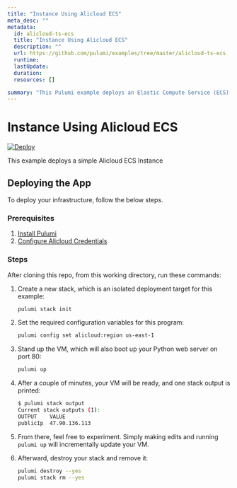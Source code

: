 ```yaml
---
title: "Instance Using Alicloud ECS"
meta_desc: ""
metadata:
  id: alicloud-ts-ecs
  title: "Instance Using Alicloud ECS"
  description: ""
  url: https://github.com/pulumi/examples/tree/master/alicloud-ts-ecs
  runtime: 
  lastUpdate: 
  duration: 
  resources: []

summary: "This Pulumi example deploys an Elastic Compute Service (ECS) cluster on the Alibaba Cloud using TypeScript. It sets up a domain name and a SSH Keypair, as well as creating a Virtual Private Cloud, Security Groups and Network Interfaces. It is a great example of automating the creation of cloud resources in a reliable, repeatable and easy to understand way."
---
```


# Instance Using Alicloud ECS

[![Deploy](https://get.pulumi.com/new/button.svg)](https://app.pulumi.com/new?template=https://github.com/pulumi/examples/blob/master/alicloud-ts-ecs/README.md)

This example deploys a simple Alicloud ECS Instance

## Deploying the App

To deploy your infrastructure, follow the below steps.

### Prerequisites

1. [Install Pulumi](https://www.pulumi.com/docs/get-started/install/)
2. [Configure Alicloud Credentials](https://www.pulumi.com/registry/packages/alicloud/installation-configuration/#configuring-credentials)

### Steps

After cloning this repo, from this working directory, run these commands:

1. Create a new stack, which is an isolated deployment target for this example:

    ```bash
    pulumi stack init
    ```

2. Set the required configuration variables for this program:

    ```bash
    pulumi config set alicloud:region us-east-1
    ```

3. Stand up the VM, which will also boot up your Python web server on port 80:

    ```bash
    pulumi up
    ```

4. After a couple of minutes, your VM will be ready, and one stack output is printed:

    ```bash
    $ pulumi stack output
    Current stack outputs (1):
    OUTPUT    VALUE
    publicIp  47.90.136.113
    ```

5. From there, feel free to experiment. Simply making edits and running `pulumi up` will incrementally update your VM.

6. Afterward, destroy your stack and remove it:

    ```bash
    pulumi destroy --yes
    pulumi stack rm --yes
    ```

